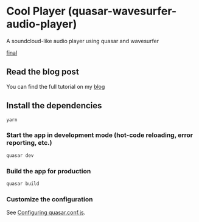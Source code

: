 # Cool Player (quasar-wavesurfer-audio-player)

A soundcloud-like audio player using quasar and wavesurfer

[final](https://www.learningsomethingnew.com/quasar-sc/final.png)

## Read the blog post
You can find the full tutorial on my [blog](https://www.learningsomethingnew.com/how-to-build-a-sound-cloud-like-audio-player-app-with-vue-js-quasar-and-wave-surfer)

## Install the dependencies
```bash
yarn
```

### Start the app in development mode (hot-code reloading, error reporting, etc.)
```bash
quasar dev
```


### Build the app for production
```bash
quasar build
```

### Customize the configuration
See [Configuring quasar.conf.js](https://quasar.dev/quasar-cli/quasar-conf-js).
